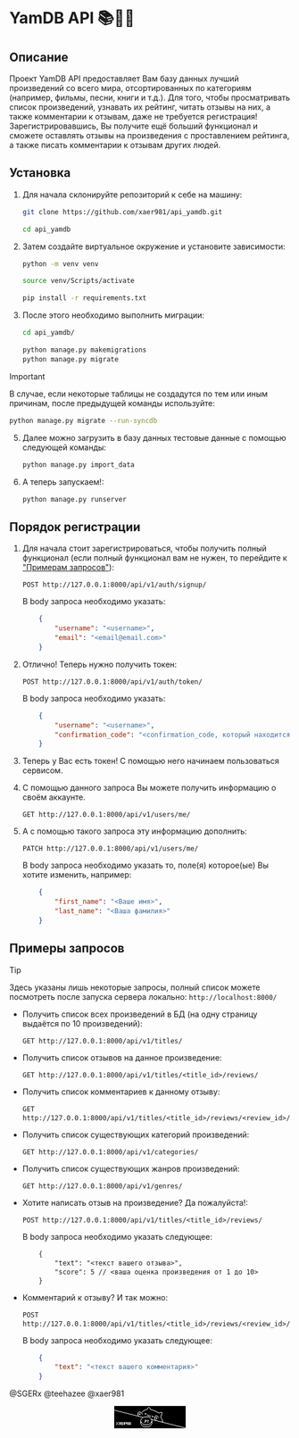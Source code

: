 # YamDB API 📚🎥🎵
## Описание

Проект YamDB API предоставляет Вам базу данных лучший произведений со всего мира, отсортированных по категориям (например, фильмы, песни, книги и т.д.).
Для того, чтобы просматривать список произведений, узнавать их рейтинг, читать отзывы на них, а также комментарии к отзывам, даже не требуется регистрация!
Зарегистрировавшись, Вы получите ещё больший функционал и сможете оставлять отзывы на произведения с проставлением рейтинга,
а также писать комментарии к отзывам других людей.

## Установка

1. Для начала склонируйте репозиторий к себе на машину:

   ```bash
   git clone https://github.com/xaer981/api_yamdb.git
   ```

   ```bash
   cd api_yamdb
   ```

2. Затем создайте виртуальное окружение и установите зависимости:

   ```bash
   python -m venv venv
   ```

   ```bash
   source venv/Scripts/activate
   ```

   ```bash
   pip install -r requirements.txt
   ```

3. После этого необходимо выполнить миграции:

   ```bash
   cd api_yamdb/
   ```

   ```bash
   python manage.py makemigrations
   python manage.py migrate
   ```
> [!IMPORTANT]
> В случае, если некоторые таблицы не создадутся по тем или иным причинам, после предыдущей команды используйте:
> ```bash
> python manage.py migrate --run-syncdb
> ```

5. Далее можно загрузить в базу данных тестовые данные с помощью следующей команды:

   ```bash
   python manage.py import_data
   ```

6. А теперь запускаем!:

   ```bash
   python manage.py runserver
   ```

## Порядок регистрации
1. Для начала стоит зарегистрироваться, чтобы получить полный функционал (если полный функционал вам не нужен, то перейдите к ["Примерам запросов"](#Примеры-запросов)):

   ```
   POST http://127.0.0.1:8000/api/v1/auth/signup/
   ```

   В body запроса необходимо указать:
   ```json
       {
           "username": "<username>",
           "email": "<email@email.com>"
       }
   ```

2. Отлично! Теперь нужно получить токен:

   ```
   POST http://127.0.0.1:8000/api/v1/auth/token/
   ```

   В body запроса необходимо указать:
   ```json
       {
           "username": "<username>",
           "confirmation_code": "<confirmation_code, который находится в письме из папки sent_emails>"
       }
   ```

3. Теперь у Вас есть токен! С помощью него начинаем пользоваться сервисом.

4. С помощью данного запроса Вы можете получить информацию о своём аккаунте.
   ```
   GET http://127.0.0.1:8000/api/v1/users/me/
   ```

5. А с помощью такого запроса эту информацию дополнить:
   ```
   PATCH http://127.0.0.1:8000/api/v1/users/me/
   ```
   В body запроса необходимо указать то, поле(я) которое(ые) Вы хотите изменить, например:
   ```json
       {
           "first_name": "<Ваше имя>",
           "last_name": "<Ваша фамилия>"
       }
   ```

## Примеры запросов
   > [!TIP]
   > Здесь указаны лишь некоторые запросы, полный список можете посмотреть после запуска сервера локально: `http://localhost:8000/`

- Получить список всех произведений в БД (на одну страницу выдаётся по 10 произведений):
  ```
  GET http://127.0.0.1:8000/api/v1/titles/
  ```

- Получить список отзывов на данное произведение:
  ```
  GET http://127.0.0.1:8000/api/v1/titles/<title_id>/reviews/
  ```

- Получить список комментариев к данному отзыву:
  ```
  GET http://127.0.0.1:8000/api/v1/titles/<title_id>/reviews/<review_id>/comments/
  ```

- Получить список существующих категорий произведений:
  ```
  GET http://127.0.0.1:8000/api/v1/categories/
  ```

- Получить список существующих жанров произведений:
  ```
  GET http://127.0.0.1:8000/api/v1/genres/
  ```

- Хотите написать отзыв на произведение? Да пожалуйста!:
  ```
  POST http://127.0.0.1:8000/api/v1/titles/<title_id>/reviews/
  ```

  В body запроса необходимо указать следующее:
  ```jsonc
      {
          "text": "<текст вашего отзыва>",
          "score": 5 // <ваша оценка произведения от 1 до 10>
      }
  ```

- Комментарий к отзыву? И так можно:
  ```
  POST http://127.0.0.1:8000/api/v1/titles/<title_id>/reviews/<review_id>/comments/
  ```

  В body запроса необходимо указать следующее:
  ```json
      {
          "text": "<текст вашего комментария>"
      }
  ```

@SGERx
@teehazee
@xaer981

<p align=center>
  <a href="url"><img src="https://github.com/xaer981/xaer981/blob/main/main_cat.gif" align="center" height="40" width="128"></a>
</p>
